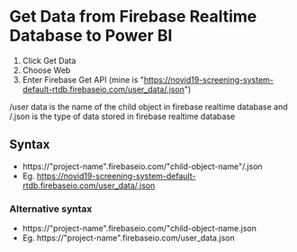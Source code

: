 # Get Data from Firebase Realtime Database to Power BI

1. Click Get Data
2. Choose Web
3. Enter Firebase Get API (mine is "https://novid19-screening-system-default-rtdb.firebaseio.com/user_data/.json")

/user data is the name of the child object in firebase realtime database and /.json is the type of data stored in firebase realtime database

## Syntax

* https://"project-name".firebaseio.com/"child-object-name"/.json
* Eg. https://novid19-screening-system-default-rtdb.firebaseio.com/user_data/.json
 
### Alternative syntax 
  
* https://"project-name".firebaseio.com/"child-object-name.json 
* Eg. https://"project-name".firebaseio.com/user_data.json
